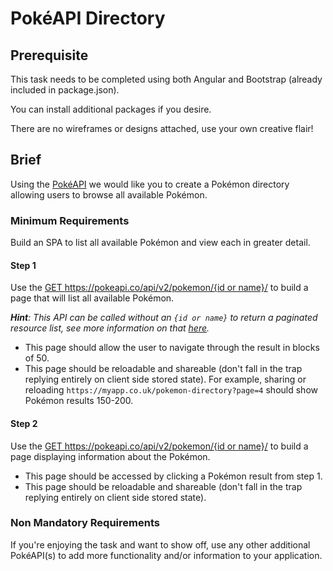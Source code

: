# PokéAPI Directory 

## Prerequisite
This task needs to be completed using both Angular and Bootstrap (already included in package.json).  

You can install additional packages if you desire.

There are no wireframes or designs attached, use your own creative flair!

## Brief
Using the [PokéAPI](https://pokeapi.co/docs/v2) we would like you to create a Pokémon directory allowing users to browse all available Pokémon.

### Minimum Requirements
Build an SPA to list all available Pokémon and view each in greater detail.

#### Step 1
 Use the [GET https://pokeapi.co/api/v2/pokemon/{id or name}/](https://pokeapi.co/docs/v2#pokemon) to build a page that will list all available Pokémon.
 
_**Hint**: This API can be called without an `{id or name}` to return a paginated resource list, see more information on that [here](https://pokeapi.co/docs/v2#resource-listspagination-section)._

- This page should allow the user to navigate through the result in blocks of 50.
- This page should be reloadable and shareable (don't fall in the trap replying entirely on client side stored state). For example, sharing or reloading `https://myapp.co.uk/pokemon-directory?page=4` should show Pokémon results 150-200.

#### Step 2
Use the [GET https://pokeapi.co/api/v2/pokemon/{id or name}/](https://pokeapi.co/docs/v2#pokemon) to build a page displaying information about the Pokémon.
- This page should be accessed by clicking a Pokémon result from step 1.
- This page should be reloadable and shareable (don't fall in the trap replying entirely on client side stored state).

### Non Mandatory Requirements
If you're enjoying the task and want to show off, use any other additional PokéAPI(s) to add more functionality and/or information to your application. 
